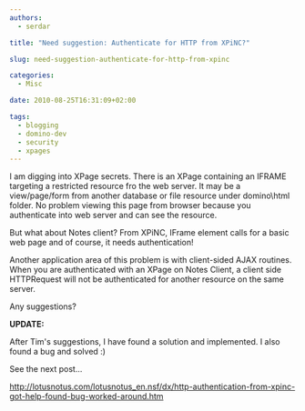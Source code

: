 ```yaml
---
authors:
  - serdar

title: "Need suggestion: Authenticate for HTTP from XPiNC?"

slug: need-suggestion-authenticate-for-http-from-xpinc

categories:
  - Misc

date: 2010-08-25T16:31:09+02:00

tags:
  - blogging
  - domino-dev
  - security
  - xpages
---
```


I am digging into XPage secrets. There is an XPage containing an IFRAME targeting a restricted resource fro the web server. It may be a view/page/form from another database or file resource under domino\\html folder. No problem viewing this page from browser because you authenticate into web server and can see the resource.

But what about Notes client? From XPiNC, IFrame element calls for a basic web page and of course, it needs authentication!

Another application area of this problem is with client-sided AJAX routines. When you are authenticated with an XPage on Notes Client, a client side HTTPRequest will not be authenticated for another resource on the same server.

Any suggestions?

**UPDATE:**

After Tim's suggestions, I have found a solution and implemented. I also found a bug and solved :)

See the next post...

<http://lotusnotus.com/lotusnotus_en.nsf/dx/http-authentication-from-xpinc-got-help-found-bug-worked-around.htm>
